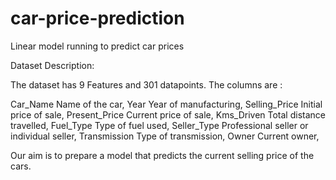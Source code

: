 # car-price-prediction
Linear model running to predict car prices

Dataset Description:

The dataset has 9 Features and 301 datapoints.
The columns are :

Car_Name        Name of the car,
Year            Year of manufacturing,
Selling_Price	  Initial price of sale,
Present_Price	  Current price of sale,
Kms_Driven      Total distance travelled,
Fuel_Type       Type of fuel used,
Seller_Type     Professional seller or individual seller,
Transmission	  Type of transmission,
Owner           Current owner,

Our aim is to prepare a model that predicts the current selling price of the cars.

